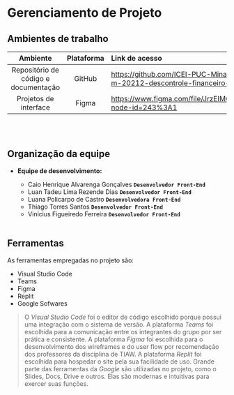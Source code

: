 # Gerenciamento de Projeto
## Ambientes de trabalho
|Ambiente|Plataforma|Link de acesso|
|:--------:|:----------:|:--------------|
|Repositório de código e documentação|GitHub|https://github.com/ICEI-PUC-Minas-PMGCC-TI/tiaw-pmg-cc-m-20212-descontrole-financeiro-2
|Projetos de interface|Figma|https://www.figma.com/file/JrzEIMCcyWlQ0vveJPtSdR/Wireframe?node-id=243%3A1

<br></br>

## Organização da equipe
* **Equipe de desenvolvimento:**

  * Caio Henrique Alvarenga Gonçalves **`Desenvolvedor Front-End`**
  * Luan Tadeu Lima Rezende Dias **`Desenvolvedor Front-End`**
  * Luana Policarpo de Castro **`Desenvolvedora Front-End`**
  * Thiago Torres Santos **`Desenvolvedor Front-End`**
  * Vinícius Figueiredo Ferreira **`Desenvolvedor Front-End`**
<br></br>

## Ferramentas

As ferramentas empregadas no projeto são:

- Visual Studio Code
- Teams
- Figma
- Replit
- Google Sofwares

> O *Visual Studio Code* foi o editor de código escolhido porque possui uma integração com o
sistema de versão.
> A plataforma *Teams* foi escolhida para a comunicação entre os integrantes do grupo por ser prática e consistente.
> A plataforma *Figma* foi escolhida para o desenvolvimento dos wireframes e do user flow por recomendação dos professores da disciplina de TIAW.
> A plataforma *Replit* foi escolhida para hospedar o site pela sua facilidade de uso.
> Grande parte das ferramentas da *Google* são utilizadas no projeto, como o Slides, Docs, Drive e outros. Elas são modernas e intuitivas para exercer suas funções.
